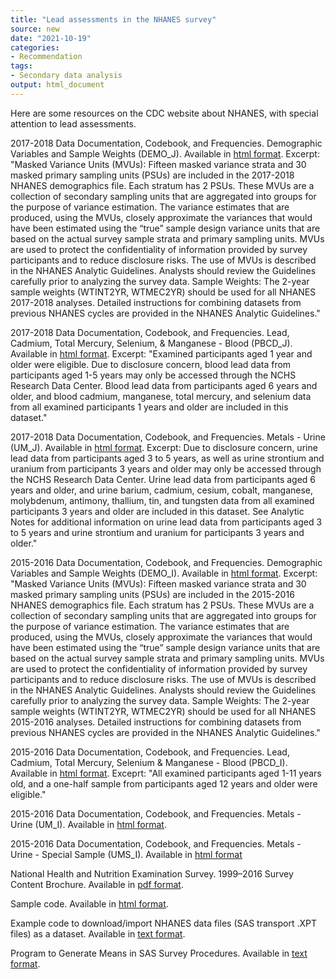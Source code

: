 ```yaml
---
title: "Lead assessments in the NHANES survey"
source: new
date: "2021-10-19"
categories:
- Recommendation
tags:
- Secondary data analysis
output: html_document
---
```


Here are some resources on the CDC website about NHANES, with special attention to lead assessments.

<!--more-->

2017-2018 Data Documentation, Codebook, and Frequencies. Demographic Variables and Sample Weights (DEMO_J). Available in [html format][cdc17d]. Excerpt: "Masked Variance Units (MVUs): Fifteen masked variance strata and 30 masked primary sampling units (PSUs) are included in the 2017-2018 NHANES demographics file. Each stratum has 2 PSUs. These MVUs are a collection of secondary sampling units that are aggregated into groups for the purpose of variance estimation. The variance estimates that are produced, using the MVUs, closely approximate the variances that would have been estimated using the “true” sample design variance units that are based on the actual survey sample strata and primary sampling units. MVUs are used to protect the confidentiality of information provided by survey participants and to reduce disclosure risks. The use of MVUs is described in the NHANES Analytic Guidelines. Analysts should review the Guidelines carefully prior to analyzing the survey data. Sample Weights: The 2-year sample weights (WTINT2YR, WTMEC2YR) should be used for all NHANES 2017-2018 analyses. Detailed instructions for combining datasets from previous NHANES cycles are provided in the NHANES Analytic Guidelines."

2017-2018 Data Documentation, Codebook, and Frequencies. Lead, Cadmium, Total Mercury, Selenium, & Manganese - Blood (PBCD_J). Available in [html format][cdc17b]. Excerpt: "Examined participants aged 1 year and older were eligible. Due to disclosure concern, blood lead data from participants aged 1-5 years may only be accessed through the NCHS Research Data Center. Blood lead data from participants aged 6 years and older, and blood cadmium, manganese, total mercury, and selenium data from all examined participants 1 years and older are included in this dataset."

2017-2018 Data Documentation, Codebook, and Frequencies. Metals - Urine (UM_J). Available in [html format][cdc17u]. Excerpt: Due to disclosure concern, urine lead data from participants aged 3 to 5 years, as well as urine strontium and uranium from participants 3 years and older may only be accessed through the NCHS Research Data Center. Urine lead data from participants aged 6 years and older, and urine barium, cadmium, cesium, cobalt, manganese, molybdenum, antimony, thallium, tin, and tungsten data from all examined participants 3 years and older are included in this dataset. See Analytic Notes for additional information on urine lead data from participants aged 3 to 5 years and urine strontium and uranium for participants 3 years and older."

2015-2016 Data Documentation, Codebook, and Frequencies. Demographic Variables and Sample Weights (DEMO_I). Available in [html format][cdc15d]. Excerpt: "Masked Variance Units (MVUs): Fifteen masked variance strata and 30 masked primary sampling units (PSUs) are included in the 2015-2016 NHANES demographics file. Each stratum has 2 PSUs. These MVUs are a collection of secondary sampling units that are aggregated into groups for the purpose of variance estimation. The variance estimates that are produced, using the MVUs, closely approximate the variances that would have been estimated using the “true” sample design variance units that are based on the actual survey sample strata and primary sampling units. MVUs are used to protect the confidentiality of information provided by survey participants and to reduce disclosure risks. The use of MVUs is described in the NHANES Analytic Guidelines. Analysts should review the Guidelines carefully prior to analyzing the survey data. Sample Weights: The 2-year sample weights (WTINT2YR, WTMEC2YR) should be used for all NHANES 2015-2016 analyses. Detailed instructions for combining datasets from previous NHANES cycles are provided in the NHANES Analytic Guidelines."

2015-2016 Data Documentation, Codebook, and Frequencies. Lead, Cadmium, Total Mercury, Selenium & Manganese - Blood (PBCD_I). Available in [html format][cdc15b]. Exceprt: "All examined participants aged 1-11 years old, and a one-half sample from participants aged 12 years and older were eligible."

2015-2016 Data Documentation, Codebook, and Frequencies. Metals - Urine (UM_I). Available in [html format][cdc15u].

2015-2016 Data Documentation, Codebook, and Frequencies. Metals - Urine - Special Sample (UMS_I). Available in [html format][cdc15v]

National Health and Nutrition Examination Survey. 1999–2016 Survey Content Brochure. Available in [pdf format][cdccon].

Sample code. Available in [html format][cdcsas].

Example code to download/import NHANES data files (SAS transport .XPT files) as a dataset. Available in [text format][cdcsas1].

Program to Generate Means in SAS Survey Procedures. Available in [text format][cdcsas2].


[cdc17d]: https://wwwn.cdc.gov/Nchs/Nhanes/2017-2018/DEMO_J.htm
[cdc17b]: https://wwwn.cdc.gov/Nchs/Nhanes/2017-2018/PBCD_J.htm
[cdc17u]: https://wwwn.cdc.gov/Nchs/Nhanes/2017-2018/UM_J.htm
[cdc15d]: https://wwwn.cdc.gov/Nchs/Nhanes/2015-2016/DEMO_I.htm
[cdc15b]: https://wwwn.cdc.gov/Nchs/Nhanes/2015-2016/PBCD_I.htm
[cdc15u]: https://wwwn.cdc.gov/Nchs/Nhanes/2015-2016/UM_I.htm
[cdc15v]: https://wwwn.cdc.gov/Nchs/Nhanes/2015-2016/UMS_I.htm

[cdccon]: https://www.cdc.gov/nchs/data/nhanes/survey_content_99_16.pdf

[cdcsas]: https://wwwn.cdc.gov/nchs/nhanes/tutorials/samplecode.aspx
[cdcsas1]: https://wwwn.cdc.gov/nchs/data/tutorials/file_download_import_SAS.sas
[cdcsas2]: https://wwwn.cdc.gov/nchs/data/tutorials/descriptive_means_sas.sas

